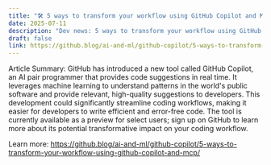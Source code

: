 ```yaml
---
title: "🛠️ 5 ways to transform your workflow using GitHub Copilot and MCP"
date: 2025-07-11
description: "Dev news: 5 ways to transform your workflow using GitHub Copilot and MCP"
draft: false
link: https://github.blog/ai-and-ml/github-copilot/5-ways-to-transform-your-workflow-using-github-copilot-and-mcp/
---
```


Article Summary:
GitHub has introduced a new tool called GitHub Copilot, an AI pair programmer that provides code suggestions in real time. It leverages machine learning to understand patterns in the world's public software and provide relevant, high-quality suggestions to developers. This development could significantly streamline coding workflows, making it easier for developers to write efficient and error-free code. The tool is currently available as a preview for select users; sign up on GitHub to learn more about its potential transformative impact on your coding workflow.

Learn more: https://github.blog/ai-and-ml/github-copilot/5-ways-to-transform-your-workflow-using-github-copilot-and-mcp/
